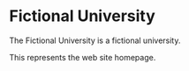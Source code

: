 # Fictional University

The Fictional University is a fictional university.

This represents the web site homepage.
